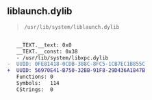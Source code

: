 ## liblaunch.dylib

> `/usr/lib/system/liblaunch.dylib`

```diff

   __TEXT.__text: 0x0
   __TEXT.__const: 0x38
   - /usr/lib/system/libxpc.dylib
-  UUID: 0FE81418-0CDB-388C-8FC5-1CB7EC1B855C
+  UUID: 56970E41-B750-32BB-91F8-29D436A1847B
   Functions: 0
   Symbols:   114
   CStrings:  0

```
